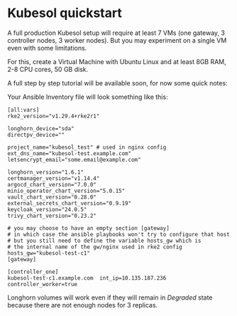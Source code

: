 # Kubesol quickstart

A full production Kubesol setup will require at least 7 VMs (one gateway, 3 controller nodes, 3 worker nodes). But you may experiment on a single VM even with some limitations.

For this, create a Virtual Machine with Ubuntu Linux and at least 8GB RAM, 2-8 CPU cores, 50 GB disk.

A full step by step tutorial will be available soon, for now some quick notes:

Your Ansible Inventory file will look something like this:

```
[all:vars]
rke2_version="v1.29.4+rke2r1"

longhorn_device="sda"
directpv_device=""

project_name="kubesol_test" # used in nginx config
ext_dns_name="kubesol-test.example.com"
letsencrypt_email="some.email@example.com"

longhorn_version="1.6.1"
certmanager_version="v1.14.4"
argocd_chart_version="7.0.0"
minio_operator_chart_version="5.0.15"
vault_chart_version="0.28.0"
external_secrets_chart_version="0.9.19"
keycloak_version="24.0.5"
trivy_chart_version="0.23.2"

# you may choose to have an empty section [gateway]
# in which case the ansible playbooks won't try to configure that host
# but you still need to define the variable hosts_gw which is
# the internal name of the gw/nginx used in rke2 config 
hosts_gw="kubesol-test-c1"
[gateway]

[controller_one]
kubesol-test-c1.example.com  int_ip=10.135.187.236  controller_worker=true
```

Longhorn volumes will work even if they will remain in _Degraded_ state because there are not enough nodes for 3 replicas.


